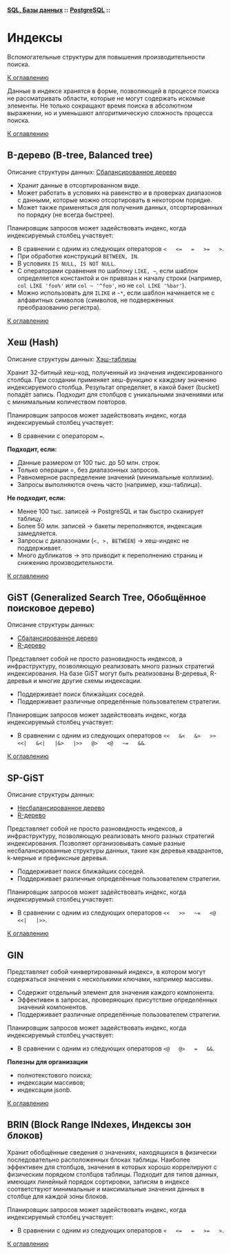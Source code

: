 **[SQL, Базы данных](../../README.md#sql-and-db) ::** 
**[PostgreSQL](../../README.md#sql-and-db-postgresql) ::**
# Индексы

Вспомогательные структуры для повышения производительности поиска.

<!--
https://postgrespro.ru/docs/postgresql/17/indexes-types
https://habr.com/ru/companies/otus/articles/747882/
https://habr.com/ru/companies/postgrespro/articles/326096/
https://postgrespro.ru/docs/postgresql/17/indexes
https://tproger.ru/articles/indeksy-v-postgresql
https://habr.com/ru/companies/postgrespro/articles/326096/
https://habr.com/ru/companies/postgrespro/articles/326106/
https://habr.com/ru/companies/postgrespro/articles/328280/
https://habr.com/ru/companies/postgrespro/articles/330544/
https://habr.com/ru/companies/postgrespro/articles/333878/
https://habr.com/ru/companies/postgrespro/articles/337502/
https://habr.com/ru/companies/postgrespro/articles/340978/
https://habr.com/ru/companies/postgrespro/articles/343488/
https://habr.com/ru/companies/postgrespro/articles/346460/
https://habr.com/ru/companies/postgrespro/articles/349224/
https://habr.com/ru/articles/882106/
-->

[К оглавлению](../../README.md#sql-and-db-postgresql)

Данные в индексе хранятся в форме, позволяющей в процессе поиска не рассматривать области, которые не могут содержать искомые элементы. Не только сокращают время поиска в абсолютном выражении, но и уменьшают алгоритмическую сложность процесса поиска.

[К оглавлению](../../README.md#sql-and-db-postgresql)

## B-дерево (B-tree, Balanced tree) <a name="b-tree"></a>
Описание структуры данных: [Сбалансированное дерево](../../data-structures/descriptions/trees.b.md)

- Хранит данные в отсортированном виде.
- Может работать в условиях на равенство и в проверках диапазонов с данными, которые можно отсортировать в некотором порядке.
- Может также применяться для получения данных, отсортированных по порядку (не всегда быстрее).

Планировщик запросов может задействовать индекс, когда индексируемый столбец участвует:
- В сравнении с одним из следующих операторов `<   <=   =   >=   >`.
- При обработке конструкций `BETWEEN, IN`.
- В условиях `IS NULL, IS NOT NULL`.
- С операторами сравнения по шаблону `LIKE, ~`, если шаблон определяется константой и он привязан к началу строки (например, `col LIKE 'foo%'` или `col ~ '^foo'`, но не `col LIKE '%bar'`).
- Можно использовать для `ILIKE` и `~*`, если шаблон начинается не с алфавитных символов (символов, не подверженных преобразованию регистра).

[К оглавлению](../../README.md#sql-and-db-postgresql)

## Хеш (Hash) <a name="hash"></a>
Описание структуры данных: [Хэш-таблицы](../../data-structures/descriptions/hash-maps.md)

Хранит 32-битный хеш-код, полученный из значения индексированного столбца. При создании применяет хеш-функцию к каждому значению индексируемого столбца. Результат определяет, в какой бакет (bucket) попадёт запись. Подходит для столбцов с уникальными значениями или с минимальным количеством повторов.

Планировщик запросов может задействовать индекс, когда индексируемый столбец участвует:
- В сравнении с оператором `=`.

**Подходит, если:**
- Данные размером от 100 тыс. до 50 млн. строк.
- Только операции =, без диапазонных запросов.
- Равномерное распределение значений (минимальные коллизии).
- Запросы выполняются очень часто (например, кэш-таблица).

**Не подходит, если:**
- Менее 100 тыс. записей → PostgreSQL и так быстро сканирует таблицу.
- Более 50 млн. записей → бакеты переполняются, индексация замедляется.
- Запросы с диапазонами (`<, >, BETWEEN`) → хеш-индекс не поддерживает.
- Много дубликатов → это приводит к переполнению страниц и снижению производительности.

[К оглавлению](../../README.md#sql-and-db-postgresql)

## GiST (Generalized Search Tree, Обобщённое поисковое дерево) <a name="gist"></a>
Описание структуры данных:
- [Сбалансированное дерево](../../data-structures/descriptions/trees.b.md)
- [R-дерево](../../data-structures/descriptions/trees.r.md)

Представляет собой не просто разновидность индексов, а инфраструктуру, позволяющую реализовать много разных стратегий индексирования. На базе GiST могут быть реализованы B-деревья, R-деревья и многие другие схемы индексации.

- Поддерживает поиск ближайших соседей.
- Поддерживает различные определённые пользователем стратегии.

Планировщик запросов может задействовать индекс, когда индексируемый столбец участвует:
- В сравнении с одним из следующих операторов `<<   &<   &>   >>   <<|   &<|   |&>   |>>   @>   <@   ~=   &&`.

[К оглавлению](../../README.md#sql-and-db-postgresql)

## SP-GiST <a name="sp-gIst"></a>
Описание структуры данных: 
- [Несбалансированное дерево](../../data-structures/descriptions/trees.kd.md)
- [R-дерево](../../data-structures/descriptions/trees.r.md)

Представляет собой не просто разновидность индексов, а инфраструктуру, позволяющую реализовать много разных стратегий индексирования. Позволяет организовывать самые разные несбалансированные структуры данных, такие как деревья квадрантов, k-мерные и префиксные деревья.

- Поддерживает поиск ближайших соседей.
- Поддерживает различные определённые пользователем стратегии.

Планировщик запросов может задействовать индекс, когда индексируемый столбец участвует:
- В сравнении с одним из следующих операторов `<<   >>   ~=   <@   <<|   |>>`.

[К оглавлению](../../README.md#sql-and-db-postgresql)

## GIN <a name="gin"></a>

Представляет собой «инвертированный индекс», в котором могут содержаться значения с несколькими ключами, например массивы.

- Содержит отдельный элемент для значения каждого компонента.
- Эффективен в запросах, проверяющих присутствие определённых значений компонентов.
- Поддерживает различные определённые пользователем стратегии.

Планировщик запросов может задействовать индекс, когда индексируемый столбец участвует:
- В сравнении с одним из следующих операторов `<@   @>   =   &&`.

**Полезны для организации**
- полнотекстового поиска;
- индексации массивов;
- индексации jsonb.

[К оглавлению](../../README.md#sql-and-db-postgresql)

## BRIN (Block Range INdexes, Индексы зон блоков) <a name="brin"></a>

Хранит обобщённые сведения о значениях, находящихся в физически последовательно расположенных блоках таблицы. Наиболее эффективен для столбцов, значения в которых хорошо коррелируют с физическим порядком столбцов таблицы. Подходит для типов данных, имеющих линейный порядок сортировки, записям в индексе соответствуют минимальные и максимальные значения данных в столбце для каждой зоны блоков. 

Планировщик запросов может задействовать индекс, когда индексируемый столбец участвует:
- В сравнении с одним из следующих операторов `<   <=   =   >=   >`.


[К оглавлению](../../README.md#sql-and-db-postgresql)

